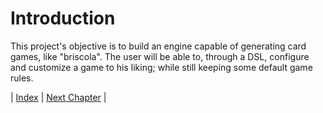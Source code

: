 # Introduction

This project's objective is to build an engine capable of generating card games, like "briscola".
The user will be able to, through a DSL, configure and customize a game to his liking; while still keeping some default game rules.  

| [Index](../index.md) | [Next Chapter](../2-development_process/index.md) |
